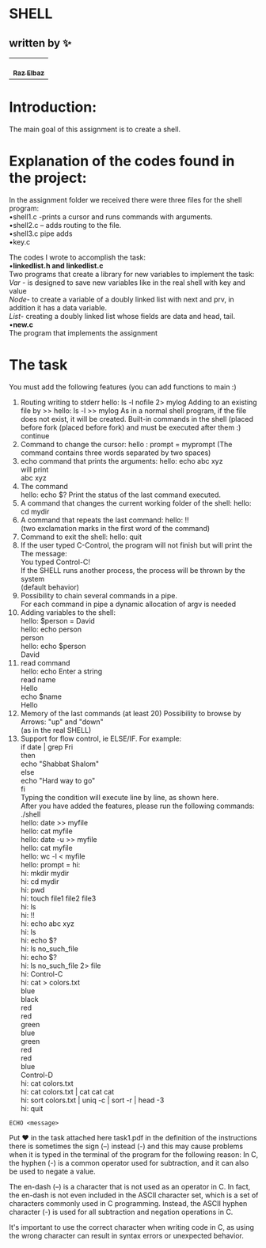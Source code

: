 # SHELL
## written by ✨

<!-- ALL-CONTRIBUTORS-LIST:START - Do not remove or modify this section -->
<!-- prettier-ignore-start -->
<!-- markdownlint-disable -->
<table>
  <tr>
    <td align="center"><a href="https://github.com/RazElbaz"><br /><sub><b>Raz Elbaz</b></sub></a><br /> </td>
  </tr>
</table>

</table>

# Introduction:
The main goal of this assignment is to create a shell.

# Explanation of the codes found in the project:

In the assignment folder we received there were three files for the shell program:  
•shell1.c -prints a cursor and runs commands with arguments.  
•shell2.c – adds routing to the file.  
•shell3.c pipe adds   
•key.c  

The codes I wrote to accomplish the task:  
•**linkedlist.h and linkedlist.c**  
Two programs that create a library for new variables to implement the task:
*Var* - is designed to save new variables like in the real shell with key and value  
*Node*- to create a variable of a doubly linked list with next and prv, in addition it has a data variable.  
*List*- creating a doubly linked list whose fields are data and head, tail.      
•**new.c**  
The program that implements the assignment  


# The task  
You must add the following features (you can add functions to main :)  


1. Routing writing to stderr
hello: ls -l nofile 2> mylog
Adding to an existing file by >>
hello: ls -l >> mylog
As in a normal shell program, if the file does not exist, it will be created.
Built-in commands in the shell (placed before fork (placed before fork) and must be executed after them
:) continue  
2. Command to change the cursor:
hello : prompt = myprompt
(The command contains three words separated by two spaces)  
3. echo command that prints the arguments:
hello: echo abc xyz  
will print  
abc xyz
4. The command  
hello: echo $?
Print the status of the last command executed.  
5. A command that changes the current working folder of the shell:
hello: cd mydir  
6. A command that repeats the last command:
hello: !!  
(two exclamation marks in the first word of the command)  
7. Command to exit the shell:
hello: quit 
8. If the user typed C-Control, the program will not finish but will print the
The message:  
You typed Control-C!  
If the SHELL runs another process, the process will be thrown by the system  
(default behavior)  
9. Possibility to chain several commands in a pipe.  
For each command in pipe a dynamic allocation of argv is needed  
10. Adding variables to the shell:  
hello: $person = David  
hello: echo person  
person  
hello: echo $person  
David    
11. read command  
hello: echo Enter a string  
read name  
Hello  
echo $name  
Hello    
12. Memory of the last commands (at least 20) Possibility to browse by  
Arrows: "up" and "down"  
(as in the real SHELL)    
13. Support for flow control, ie ELSE/IF. For example:  
if date | grep Fri  
then  
  echo "Shabbat Shalom"  
else  
  echo "Hard way to go"  
fi    
Typing the condition will execute line by line, as shown here.  
After you have added the features, please run the following commands:  
./shell  
hello: date >> myfile  
hello: cat myfile  
hello: date -u >> myfile  
hello: cat myfile  
hello: wc -l < myfile  
hello: prompt = hi:  
hi: mkdir mydir  
hi: cd mydir  
hi: pwd  
hi: touch file1 file2 file3  
hi: ls  
hi: !!  
hi: echo abc xyz  
hi: ls  
hi: echo $?  
hi: ls no_such_file  
hi: echo $?  
hi: ls no_such_file 2> file  
hi: Control-C  
hi: cat > colors.txt  
blue  
black  
red  
red  
green  
blue  
green  
red  
red  
blue  
Control-D  
hi: cat colors.txt  
hi: cat colors.txt | cat cat cat  
hi: sort colors.txt | uniq -c | sort -r | head -3  
hi: quit  


```ECHO <message>```

Put ♥ in the task attached here task1.pdf in the definition of the instructions there is sometimes the sign (–) instead (-) and this may cause problems when it is typed in the terminal of the program for the following reason:
In C, the hyphen (-) is a common operator used for subtraction, and it can also be used to negate a value.

The en-dash (–) is a character that is not used as an operator in C. In fact, the en-dash is not even included in the ASCII character set, which is a set of characters commonly used in C programming. Instead, the ASCII hyphen character (-) is used for all subtraction and negation operations in C.

It's important to use the correct character when writing code in C, as using the wrong character can result in syntax errors or unexpected behavior.
